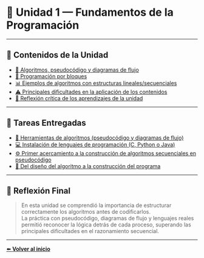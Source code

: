 # 🧩 Unidad 1 — Fundamentos de la Programación

---

## 📘 Contenidos de la Unidad

- [🧮 Algoritmos, pseudocódigo y diagramas de flujo](./contenidos/algoritmos_pseudocodigo_diagramas.md)
- [🧱 Programación por bloques](./contenidos/programacion_bloques.md)
- [📊 Ejemplos de algoritmos con estructuras lineales/secuenciales](./contenidos/estructuras_lineales.md)
- [⚠️ Principales dificultades en la aplicación de los contenidos](./contenidos/dificultades_aplicacion.md)
- [💭 Reflexión crítica de los aprendizajes de la unidad](./contenidos/reflexion_aprendizajes.md)

---

## 🧠 Tareas Entregadas

- [🧩 Herramientas de algoritmos (pseudocódigo y diagramas de flujo)](./tareas/herramientas_algoritmos.md)
- [💻 Instalación de lenguajes de programación (C, Python o Java)](./tareas/instalacion_lenguajes.md)
- [⚙️ Primer acercamiento a la construcción de algoritmos secuenciales en pseudocódigo](./tareas/primer_acercamiento.md)
- [🚀 Del diseño del algoritmo a la construcción del programa](./tareas/del_diseno_al_programa.md)

---

## 💬 Reflexión Final

> En esta unidad se comprendió la importancia de estructurar correctamente los algoritmos antes de codificarlos.  
> La práctica con pseudocódigo, diagramas de flujo y lenguajes reales permitió reconocer la lógica detrás de cada proceso, superando las principales dificultades en el razonamiento secuencial.

---

[⬅️ **Volver al inicio**](../README.md)


